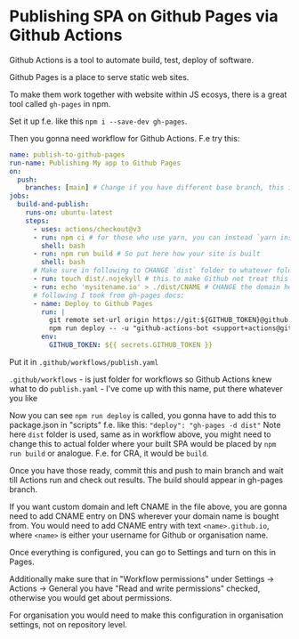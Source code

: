 # Publishing SPA on Github Pages via Github Actions

Github Actions is a tool to automate build, test, deploy of software.

Github Pages is a place to serve static web sites.

To make them work together with website within JS ecosys, there is a great tool called `gh-pages` in npm.

Set it up f.e. like this `npm i --save-dev gh-pages`.

Then you gonna need workflow for Github Actions. F.e try this:

```yaml
name: publish-to-github-pages
run-name: Publishing My app to Github Pages
on:
  push:
    branches: [main] # Change if you have different base branch, this is the branch on which pipeline would be triggered
jobs:
  build-and-publish:
    runs-on: ubuntu-latest
    steps:
      - uses: actions/checkout@v3
      - run: npm ci # for those who use yarn, you can instead `yarn install --frozen-lockfile`
        shell: bash
      - run: npm run build # So put here how your site is built
        shell: bash
      # Make sure in following to CHANGE `dist` folder to whatever folder your SPA is built
      - run: touch dist/.nojekyll # this to make Github not treat this as Jekyll
      - run: echo 'mysitename.io' > ./dist/CNAME # CHANGE the domain here to your own, or remove this line if you're fine with <name>.github.io
      # following I took from gh-pages docs:
      - name: Deploy to Github Pages
        run: |
          git remote set-url origin https://git:${GITHUB_TOKEN}@github.com/${GITHUB_REPOSITORY}.git
          npm run deploy -- -u "github-actions-bot <support+actions@github.com>"
        env:
          GITHUB_TOKEN: ${{ secrets.GITHUB_TOKEN }}
```

Put it in `.github/workflows/publish.yaml`

`.github/workflows` - is just folder for workflows so Github Actions knew what to do
`publish.yaml` - I've come up with this name, put there whatever you like

Now you can see `npm run deploy` is called, you gonna have to add this to package.json in "scripts" f.e. like this:
`"deploy": "gh-pages -d dist"`
Note here `dist` folder is used, same as in workflow above, you might need to change this to actual folder
where your built SPA would be placed by `npm run build` or analogue. F.e. for CRA, it would be `build`.

Once you have those ready, commit this and push to main branch and wait till Actions run and check out
results. The build should appear in gh-pages branch.

If you want custom domain and left CNAME in the file above, you are gonna need to
add CNAME entry on DNS wherever your domain name is bought from.
You would need to add CNAME entry with text `<name>.github.io`, where
`<name>` is either your username for Github or organisation name.

Once everything is configured, you can go to Settings and turn on this in Pages.

Additionally make sure that in "Workflow permissions" under Settings -> Actions -> General you have
"Read and write permissions" checked, otherwise you would get about permissions.

For organisation you would need to make this configuration in organisation settings, not on repository level.
